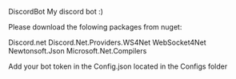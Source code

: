 DiscordBot
My discord bot :)

Please download the folowing packages from nuget:

Discord.net
Discord.Net.Providers.WS4Net
WebSocket4Net
Newtonsoft.Json
Microsoft.Net.Compilers

Add your bot token in the Config.json located in the Configs folder
